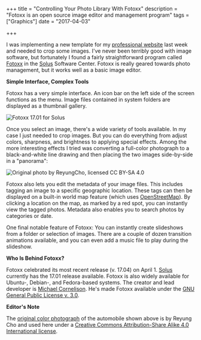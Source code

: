 +++
title = "Controlling Your Photo Library With Fotoxx"
description = "Fotoxx is an open source image editor and management program"
tags = ["Graphics"]
date = "2017-04-03"

+++

I was implementing a new template for my [professional website](https://skipoliva.com) last week and needed to crop some images. I've never been terribly good with image software, but fortunately I found a fairly straightforward program called [Fotoxx](http://www.kornelix.net/fotoxx/fotoxx.html) in the [Solus](https://solus-project.com) Software Center. Fotoxx is really geared towards photo management, but it works well as a basic image editor.

**Simple Interface, Complex Tools**

Fotoxx has a very simple interface. An icon bar on the left side of the screen functions as the menu. Image files contained in system folders are displayed as a thumbnail gallery.

![Fotoxx 17.01 for Solus](/images/2017-04-03-fotoxx.png)

Once you select an image, there's a wide variety of tools available. In my case I just needed to crop images. But you can do everything from adjust colors, sharpness, and brightness to applying special effects. Among the more interesting effects I tried was converting a full-color photograph to a black-and-white line drawing and then placing the two images side-by-side in a "panorama":

![Original photo by ReyungCho, licensed CC BY-SA 4.0](/images/2017-04-03-fotoxx-VW_mexicano.png)

Fotoxx also lets you edit the metadata of your image files. This includes tagging an image to a specific geographic location. These tags can then be displayed on a built-in world map feature (which uses [OpenStreetMap](https://www.openstreetmap.org)). By clicking a location on the map, as marked by a red spot, you can instantly view the tagged photos. Metadata also enables you to search photos by categories or date.

One final notable feature of Fotoxx: You can instantly create slideshows from a folder or selection of images. There are a couple of dozen transition animations available, and you can even add a music file to play during the slideshow. 

**Who Is Behind Fotoxx?**

Fotoxx celebrated its most recent release (v. 17.04) on April 1. [Solus](https://git.solus-project.com/packages/fotoxx) currently has the 17.01 release available. Fotoxx is also widely available for Ubuntu-, Debian-, and Fedora-based systems. The creator and lead developer is [Michael Cornelison](https://kornelix.blogspot.com/). He's made Fotoxx available under the [GNU General Public License v. 3.0](https://www.gnu.org/licenses/gpl-3.0.en.html).

**Editor's Note**

The [original color photograph](https://commons.wikimedia.org/wiki/File:VW_ccon_arte_mexicano.jpg) of the automobile shown above is by Reyung Cho and used here under a [Creative Commons Attribution-Share Alike 4.0 International license](https://creativecommons.org/licenses/by-sa/4.0/deed.en).

